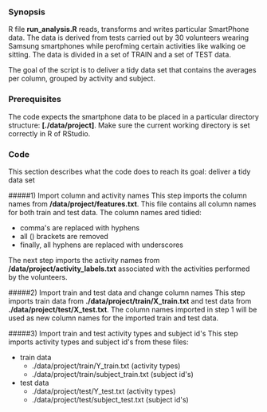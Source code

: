 ### Synopsis

R file **run_analysis.R** reads, transforms and writes particular SmartPhone data. The data is derived from tests carried out by 30 volunteers wearing Samsung smartphones while perofming certain activities like walking oe sitting. The data is divided in a set of TRAIN and a set of TEST data.

The goal of the script is to deliver a tidy data set that contains the averages per column, grouped by activity and subject.

### Prerequisites

The code expects the smartphone data to be placed in a particular directory structure: **[./data/project]**. Make sure the current working directory is set correctly in R of RStudio.

### Code

This section describes what the code does to reach its goal: deliver a tidy data set

#####1) Import column and activity names
This step imports the column names from **/data/project/features.txt**. This file contains all column names for both train and test data. The column names ared tidied:
* comma's are replaced with hyphens
* all () brackets are removed
* finally, all hyphens are replaced with underscores

The next step imports the activity names from **/data/project/activity_labels.txt** associated with the activities performed by the volunteers.

#####2) Import train and test data and change column names
This step imports train data from **./data/project/train/X_train.txt** and test data from **./data/project/test/X_test.txt**. The column names imported in step 1 will be used as new column names for the imported train and test data.

#####3) Import train and test activity types and subject id's
This step imports activity types and subject id's from these files:

* train data
  - ./data/project/train/Y_train.txt (activity types)
  - ./data/project/train/subject_train.txt (subject id's)
* test data
  - ./data/project/test/Y_test.txt (activity types)
  - ./data/project/test/subject_test.txt (subject id's)













